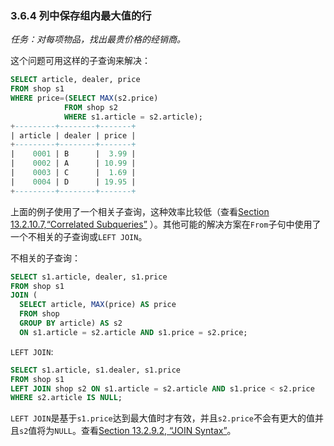 ### 3.6.4 列中保存组内最大值的行
*任务：对每项物品，找出最贵价格的经销商。*

这个问题可用这样的子查询来解决：
```SQL
SELECT article, dealer, price
FROM shop s1
WHERE price=(SELECT MAX(s2.price)
            FROM shop s2
            WHERE s1.article = s2.article);
+---------+--------+-------+
| article | dealer | price |
+---------+--------+-------+
|    0001 | B      |  3.99 |
|    0002 | A      | 10.99 |
|    0003 | C      |  1.69 |
|    0004 | D      | 19.95 |
+---------+--------+-------+
```
上面的例子使用了一个相关子查询，这种效率比较低（查看[Section 13.2.10.7,“Correlated Subqueries”](#) ）。其他可能的解决方案在`From`子句中使用了一个不相关的子查询或`LEFT JOIN`。

不相关的子查询：
```SQL
SELECT s1.article, dealer, s1.price
FROM shop s1
JOIN (
  SELECT article, MAX(price) AS price
  FROM shop
  GROUP BY article) AS s2
  ON s1.article = s2.article AND s1.price = s2.price;
```
`LEFT JOIN`:
```SQL
SELECT s1.article, s1.dealer, s1.price
FROM shop s1
LEFT JOIN shop s2 ON s1.article = s2.article AND s1.price < s2.price
WHERE s2.article IS NULL;
```
`LEFT JOIN`是基于`s1.price`达到最大值时才有效，并且`s2.price`不会有更大的值并且`s2`值将为`NULL`。查看[Section 13.2.9.2, “JOIN Syntax”](#)。
